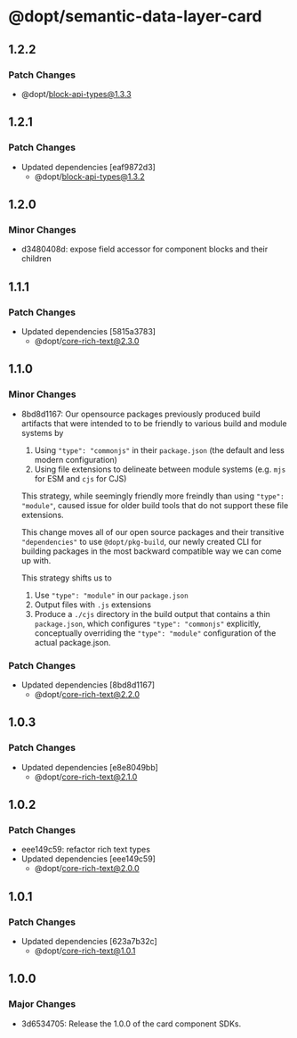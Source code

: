 # @dopt/semantic-data-layer-card

## 1.2.2

### Patch Changes

- @dopt/block-api-types@1.3.3

## 1.2.1

### Patch Changes

- Updated dependencies [eaf9872d3]
  - @dopt/block-api-types@1.3.2

## 1.2.0

### Minor Changes

- d3480408d: expose field accessor for component blocks and their children

## 1.1.1

### Patch Changes

- Updated dependencies [5815a3783]
  - @dopt/core-rich-text@2.3.0

## 1.1.0

### Minor Changes

- 8bd8d1167: Our opensource packages previously produced build artifacts that were intended to to be friendly to various build and module systems by

  1. Using `"type": "commonjs"` in their `package.json` (the default and less modern configuration)
  1. Using file extensions to delineate between module systems (e.g. `mjs` for ESM and `cjs` for CJS)

  This strategy, while seemingly friendly more freindly than using `"type": "module"`, caused issue for older build tools that do not support these file extensions.

  This change moves all of our open source packages and their transitive `"dependencies"` to use `@dopt/pkg-build`, our newly created CLI for building packages in the most backward compatible way we can come up with.

  This strategy shifts us to

  1. Use `"type": "module"` in our `package.json`
  1. Output files with `.js` extensions
  1. Produce a `./cjs` directory in the build output that contains a thin `package.json`, which configures `"type": "commonjs"` explicitly, conceptually overriding the `"type": "module"` configuration of the actual package.json.

### Patch Changes

- Updated dependencies [8bd8d1167]
  - @dopt/core-rich-text@2.2.0

## 1.0.3

### Patch Changes

- Updated dependencies [e8e8049bb]
  - @dopt/core-rich-text@2.1.0

## 1.0.2

### Patch Changes

- eee149c59: refactor rich text types
- Updated dependencies [eee149c59]
  - @dopt/core-rich-text@2.0.0

## 1.0.1

### Patch Changes

- Updated dependencies [623a7b32c]
  - @dopt/core-rich-text@1.0.1

## 1.0.0

### Major Changes

- 3d6534705: Release the 1.0.0 of the card component SDKs.
